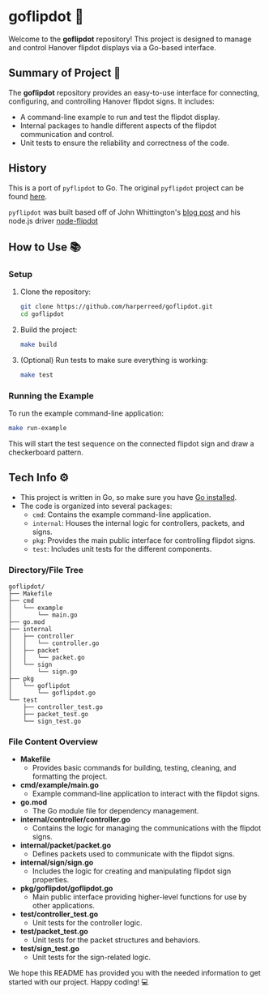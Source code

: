 # goflipdot 🚀

Welcome to the **goflipdot** repository! This project is designed to manage and control Hanover flipdot displays via a Go-based interface.

## Summary of Project 📜

The **goflipdot** repository provides an easy-to-use interface for connecting, configuring, and controlling Hanover flipdot signs. It includes:

- A command-line example to run and test the flipdot display.
- Internal packages to handle different aspects of the flipdot communication and control.
- Unit tests to ensure the reliability and correctness of the code.

## History

This is a port of `pyflipdot` to Go. The original `pyflipdot` project can be found [here](https://github.com/briggySmalls/pyflipdot).

`pyflipdot` was built based off of John Whittington's [blog post](https://engineer.john-whittington.co.uk/2017/11/adventures-flippy-flip-dot-display/) and his node.js driver [node-flipdot](https://github.com/tuna-f1sh/node-flipdot)

## How to Use 📚

### Setup

1. Clone the repository:
    ```sh
    git clone https://github.com/harperreed/goflipdot.git
    cd goflipdot
    ```

2. Build the project:
    ```sh
    make build
    ```

3. (Optional) Run tests to make sure everything is working:
    ```sh
    make test
    ```

### Running the Example

To run the example command-line application:
```sh
make run-example
```

This will start the test sequence on the connected flipdot sign and draw a checkerboard pattern.

## Tech Info ⚙️

- This project is written in Go, so make sure you have [Go installed](https://golang.org/doc/install).
- The code is organized into several packages:
  - `cmd`: Contains the example command-line application.
  - `internal`: Houses the internal logic for controllers, packets, and signs.
  - `pkg`: Provides the main public interface for controlling flipdot signs.
  - `test`: Includes unit tests for the different components.

### Directory/File Tree

```
goflipdot/
├── Makefile
├── cmd
│   └── example
│       └── main.go
├── go.mod
├── internal
│   ├── controller
│   │   └── controller.go
│   ├── packet
│   │   └── packet.go
│   └── sign
│       └── sign.go
├── pkg
│   └── goflipdot
│       └── goflipdot.go
└── test
    ├── controller_test.go
    ├── packet_test.go
    └── sign_test.go
```

### File Content Overview

- **Makefile**
    - Provides basic commands for building, testing, cleaning, and formatting the project.
- **cmd/example/main.go**
    - Example command-line application to interact with the flipdot signs.
- **go.mod**
    - The Go module file for dependency management.
- **internal/controller/controller.go**
    - Contains the logic for managing the communications with the flipdot signs.
- **internal/packet/packet.go**
    - Defines packets used to communicate with the flipdot signs.
- **internal/sign/sign.go**
    - Includes the logic for creating and manipulating flipdot sign properties.
- **pkg/goflipdot/goflipdot.go**
    - Main public interface providing higher-level functions for use by other applications.
- **test/controller_test.go**
    - Unit tests for the controller logic.
- **test/packet_test.go**
    - Unit tests for the packet structures and behaviors.
- **test/sign_test.go**
    - Unit tests for the sign-related logic.

We hope this README has provided you with the needed information to get started with our project. Happy coding! 💻
